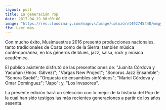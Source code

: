 ```yaml
---
layout: post
title: La generación Pop
date: 2017-04-19 00:00:00
image: "https://res.cloudinary.com/magnvs/image/upload/v1492745448/mmgye/gye_2.jpg"
ffw: Leer más
---
```


Con mucho éxito, Musimuestras 2016 presentó producciones nacionales, tanto tradicionales de Costa como de la Sierra; también música contemporánea, en los géneros de blues, jazz, salsa, rock y música académica.

El público asistente disfrutó de las presentaciones de: "Juanita Córdova y Yacuñan (Hnos. Gálvez)"; "Vargas New Project"; "Sonorus Jazz Ensamble"; "Sonora Saeké"; "Orquesta de ensambles sinfónicos"; "Mariel Córdova y Omar Domínguez"; "Japo"; y, "Los Invasores".

La presente edición hará un selección con lo mejor de la historia del Pop de la cual han sido testigos las más recientes generaciones a partir de los años sesenta.
